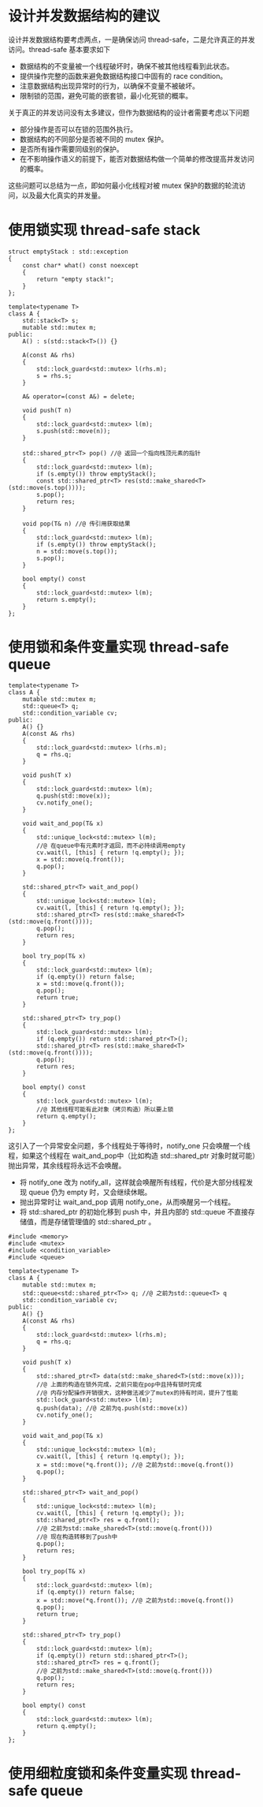 # 设计并发数据结构的建议

设计并发数据结构要考虑两点，一是确保访问 thread-safe，二是允许真正的并发访问。thread-safe 基本要求如下

- 数据结构的不变量被一个线程破坏时，确保不被其他线程看到此状态。
- 提供操作完整的函数来避免数据结构接口中固有的 race condition。
- 注意数据结构出现异常时的行为，以确保不变量不被破坏。
- 限制锁的范围，避免可能的嵌套锁，最小化死锁的概率。

关于真正的并发访问没有太多建议，但作为数据结构的设计者需要考虑以下问题

- 部分操作是否可以在锁的范围外执行。
- 数据结构的不同部分是否被不同的 mutex 保护。
- 是否所有操作需要同级别的保护。
- 在不影响操作语义的前提下，能否对数据结构做一个简单的修改提高并发访问的概率。

这些问题可以总结为一点，即如何最小化线程对被 mutex 保护的数据的轮流访问，以及最大化真实的并发量。

# 使用锁实现 thread-safe stack

```
struct emptyStack : std::exception
{
	const char* what() const noexcept
	{
		return "empty stack!";
	}
};

template<typename T>
class A {
	std::stack<T> s;
	mutable std::mutex m;
public:
	A() : s(std::stack<T>()) {}

	A(const A& rhs)
	{
		std::lock_guard<std::mutex> l(rhs.m);
		s = rhs.s;
	}

	A& operator=(const A&) = delete;

	void push(T n)
	{
		std::lock_guard<std::mutex> l(m);
		s.push(std::move(n));
	}

	std::shared_ptr<T> pop() //@ 返回一个指向栈顶元素的指针
	{
		std::lock_guard<std::mutex> l(m);
		if (s.empty()) throw emptyStack();
		const std::shared_ptr<T> res(std::make_shared<T>(std::move(s.top())));
		s.pop();
		return res;
	}

	void pop(T& n) //@ 传引用获取结果
	{
		std::lock_guard<std::mutex> l(m);
		if (s.empty()) throw emptyStack();
		n = std::move(s.top());
		s.pop();
	}

	bool empty() const
	{
		std::lock_guard<std::mutex> l(m);
		return s.empty();
	}
};
```

# 使用锁和条件变量实现 thread-safe queue

```
template<typename T>
class A {
	mutable std::mutex m;
	std::queue<T> q;
	std::condition_variable cv;
public:
	A() {}
	A(const A& rhs)
	{
		std::lock_guard<std::mutex> l(rhs.m);
		q = rhs.q;
	}

	void push(T x)
	{
		std::lock_guard<std::mutex> l(m);
		q.push(std::move(x));
		cv.notify_one();
	}

	void wait_and_pop(T& x)
	{
		std::unique_lock<std::mutex> l(m);
		//@ 在queue中有元素时才返回，而不必持续调用empty
		cv.wait(l, [this] { return !q.empty(); });
		x = std::move(q.front());
		q.pop();
	}

	std::shared_ptr<T> wait_and_pop()
	{
		std::unique_lock<std::mutex> l(m);
		cv.wait(l, [this] { return !q.empty(); });
		std::shared_ptr<T> res(std::make_shared<T>(std::move(q.front())));
		q.pop();
		return res;
	}

	bool try_pop(T& x)
	{
		std::lock_guard<std::mutex> l(m);
		if (q.empty()) return false;
		x = std::move(q.front());
		q.pop();
		return true;
	}

	std::shared_ptr<T> try_pop()
	{
		std::lock_guard<std::mutex> l(m);
		if (q.empty()) return std::shared_ptr<T>();
		std::shared_ptr<T> res(std::make_shared<T>(std::move(q.front())));
		q.pop();
		return res;
	}

	bool empty() const
	{
		std::lock_guard<std::mutex> l(m);
		//@ 其他线程可能有此对象（拷贝构造）所以要上锁
		return q.empty();
	}
};
```

这引入了一个异常安全问题，多个线程处于等待时，notify_one 只会唤醒一个线程，如果这个线程在 wait_and_pop中（比如构造 std::shared_ptr 对象时就可能）抛出异常，其余线程将永远不会唤醒。

- 将 notify_one  改为 notify_all，这样就会唤醒所有线程，代价是大部分线程发现 queue 仍为 empty 时，又会继续休眠。
- 抛出异常时让 wait_and_pop 调用 notify_one，从而唤醒另一个线程。
- 将 std::shared_ptr 的初始化移到 push 中，并且内部的 std::queue 不直接存储值，而是存储管理值的 std::shared_ptr 。

```
#include <memory>
#include <mutex>
#include <condition_variable>
#include <queue>

template<typename T>
class A {
    mutable std::mutex m;
    std::queue<std::shared_ptr<T>> q; //@ 之前为std::queue<T> q
    std::condition_variable cv;
public:
    A() {}
    A(const A& rhs)
    {
        std::lock_guard<std::mutex> l(rhs.m);
        q = rhs.q;
    }

    void push(T x)
    {
        std::shared_ptr<T> data(std::make_shared<T>(std::move(x)));
        //@ 上面的构造在锁外完成，之前只能在pop中且持有锁时完成
        //@ 内存分配操作开销很大，这种做法减少了mutex的持有时间，提升了性能
        std::lock_guard<std::mutex> l(m);
        q.push(data); //@ 之前为q.push(std::move(x))
        cv.notify_one();
    }

    void wait_and_pop(T& x)
    {
        std::unique_lock<std::mutex> l(m);
        cv.wait(l, [this] { return !q.empty(); });
        x = std::move(*q.front()); //@ 之前为std::move(q.front())
        q.pop();
    }

    std::shared_ptr<T> wait_and_pop()
    {
        std::unique_lock<std::mutex> l(m);
        cv.wait(l, [this] { return !q.empty(); });
        std::shared_ptr<T> res = q.front();
        //@ 之前为std::make_shared<T>(std::move(q.front()))
        //@ 现在构造转移到了push中
        q.pop();
        return res;
    }

    bool try_pop(T& x)
    {
        std::lock_guard<std::mutex> l(m);
        if (q.empty()) return false;
        x = std::move(*q.front()); //@ 之前为std::move(q.front())
        q.pop();
        return true;
    }

    std::shared_ptr<T> try_pop()
    {
        std::lock_guard<std::mutex> l(m);
        if (q.empty()) return std::shared_ptr<T>();
        std::shared_ptr<T> res = q.front();
        //@ 之前为std::make_shared<T>(std::move(q.front()))
        q.pop();
        return res;
    }

    bool empty() const
    {
        std::lock_guard<std::mutex> l(m);
        return q.empty();
    }
};
```

# 使用细粒度锁和条件变量实现 thread-safe queue











